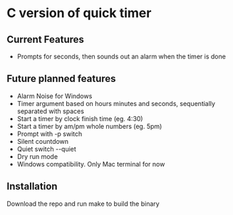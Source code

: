 # C version of quick timer

## Current Features
- Prompts for seconds, then sounds out an alarm when the timer is done

## Future planned features
- Alarm Noise for Windows
- Timer argument based on hours minutes and seconds, sequentially separated
  with spaces
- Start a timer by clock finish time (eg. 4:30)
- Start a timer by am/pm whole numbers (eg. 5pm)
- Prompt with -p switch
- Silent countdown
- Quiet switch --quiet
- Dry run mode
- Windows compatibility. Only Mac terminal for now

## Installation
Download the repo and run make to build the binary
